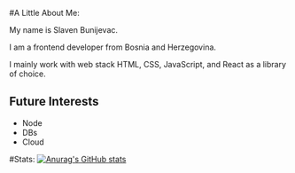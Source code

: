 #A Little About Me:

My name is Slaven Bunijevac.

I am a frontend developer from Bosnia and Herzegovina.

I mainly work with web stack HTML, CSS, JavaScript, and React as a library of choice.

## Future Interests
- Node
- DBs
- Cloud

#Stats:
[![Anurag's GitHub stats](https://github-readme-stats.vercel.app/api?username=BSlaven)](https://github.com/anuraghazra/github-readme-stats)
